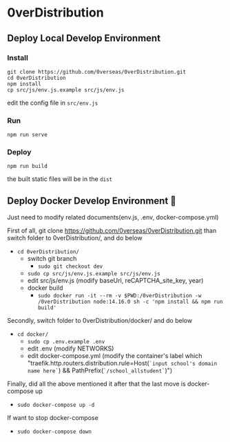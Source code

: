 # 0verDistribution

## Deploy Local Develop Environment
### Install
```
git clone https://github.com/0verseas/0verDistribution.git
cd 0verDistribution
npm install
cp src/js/env.js.example src/js/env.js
```
edit the config file in `src/env.js`

### Run
```
npm run serve
```

### Deploy
```
npm run build
```
the built static files will be in the `dist`

## Deploy Docker Develop Environment 🐳
Just need to modify related documents(env.js, .env, docker-compose.yml)

First of all, git clone https://github.com/0verseas/0verDistribution.git than switch folder to 0verDistribution/, and do below
  - ``cd 0verDistribution/``
    - switch git branch
      - ``sudo git checkout dev``
    - ``sudo cp src/js/env.js.example src/js/env.js``
    - edit src/js/env.js (modify baseUrl, reCAPTCHA_site_key, year)
    - docker build
      - ``sudo docker run -it --rm -v $PWD:/0verDistribution -w /0verDistribution node:14.16.0 sh -c 'npm install && npm run build'``

Secondly, switch folder to 0verDistribution/docker/ and do below
- ``cd docker/``
  - ``sudo cp .env.example .env``
  - edit .env (modify NETWORKS)
  - edit docker-compose.yml (modify the container's label which "traefik.http.routers.distribution.rule=Host(`` `input school's domain name here` ``) && PathPrefix(`` `/school_allstudent` ``)")

Finally, did all the above mentioned it after that the last move is docker-compose up
- ``sudo docker-compose up -d``

If want to stop docker-compose
- ``sudo docker-compose down``
